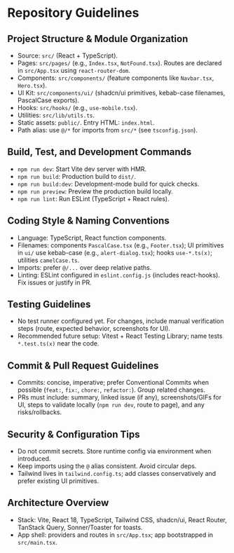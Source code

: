 # Repository Guidelines

## Project Structure & Module Organization
- Source: `src/` (React + TypeScript).
- Pages: `src/pages/` (e.g., `Index.tsx`, `NotFound.tsx`). Routes are declared in `src/App.tsx` using `react-router-dom`.
- Components: `src/components/` (feature components like `Navbar.tsx`, `Hero.tsx`).
- UI Kit: `src/components/ui/` (shadcn/ui primitives, kebab-case filenames, PascalCase exports).
- Hooks: `src/hooks/` (e.g., `use-mobile.tsx`).
- Utilities: `src/lib/utils.ts`.
- Static assets: `public/`. Entry HTML: `index.html`.
- Path alias: use `@/*` for imports from `src/*` (see `tsconfig.json`).

## Build, Test, and Development Commands
- `npm run dev`: Start Vite dev server with HMR.
- `npm run build`: Production build to `dist/`.
- `npm run build:dev`: Development-mode build for quick checks.
- `npm run preview`: Preview the production build locally.
- `npm run lint`: Run ESLint (TypeScript + React rules).

## Coding Style & Naming Conventions
- Language: TypeScript, React function components.
- Filenames: components `PascalCase.tsx` (e.g., `Footer.tsx`); UI primitives in `ui/` use kebab-case (e.g., `alert-dialog.tsx`); hooks `use-*.ts(x)`; utilities `camelCase.ts`.
- Imports: prefer `@/...` over deep relative paths.
- Linting: ESLint configured in `eslint.config.js` (includes react-hooks). Fix issues or justify in PR.

## Testing Guidelines
- No test runner configured yet. For changes, include manual verification steps (route, expected behavior, screenshots for UI).
- Recommended future setup: Vitest + React Testing Library; name tests `*.test.ts(x)` near the code.

## Commit & Pull Request Guidelines
- Commits: concise, imperative; prefer Conventional Commits when possible (`feat:`, `fix:`, `chore:`, `refactor:`). Group related changes.
- PRs must include: summary, linked issue (if any), screenshots/GIFs for UI, steps to validate locally (`npm run dev`, route to page), and any risks/rollbacks.

## Security & Configuration Tips
- Do not commit secrets. Store runtime config via environment when introduced.
- Keep imports using the `@` alias consistent. Avoid circular deps.
- Tailwind lives in `tailwind.config.ts`; add classes conservatively and prefer existing UI primitives.

## Architecture Overview
- Stack: Vite, React 18, TypeScript, Tailwind CSS, shadcn/ui, React Router, TanStack Query, Sonner/Toaster for toasts.
- App shell: providers and routes in `src/App.tsx`; app bootstrapped in `src/main.tsx`.
